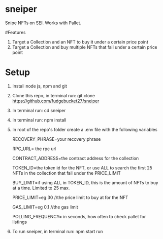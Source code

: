 # sneiper
Snipe NFTs on SEI. Works with Pallet.

#Features
1. Target a Collection and an NFT to buy it under a certain price point
2. Target a Collection and buy multiple NFTs that fall under a certain price point

# Setup
1. Install node js, npm and git
2. Clone this repo, in terminal run: git clone https://github.com/fudgebucket27/sneiper
3. In terminal run: cd sneiper
2. In terminal run: npm install
3. In root of the repo's folder create a .env file with the following variables

   RECOVERY_PHRASE=your recovery phrase 
   
   RPC_URL= the rpc url
   
   CONTRACT_ADDRESS=the contract address for the collection
   
   TOKEN_ID=the token id for the NFT, or use ALL to search the first 25 NFTs in the collection that fall under the PRICE_LIMIT

   BUY_LIMIT=if using ALL in TOKEN_ID, this is the amount of NFTs to buy at a time. Limited to 25 max.
   
   PRICE_LIMIT=eg 30 //the price limit to buy at for the NFT
   
   GAS_LIMIT=eg 0.1 //the gas limit
   
   POLLING_FREQUENCY= in seconds, how often to check pallet for listings
   
5. To run sneiper, in terminal run: npm start run
